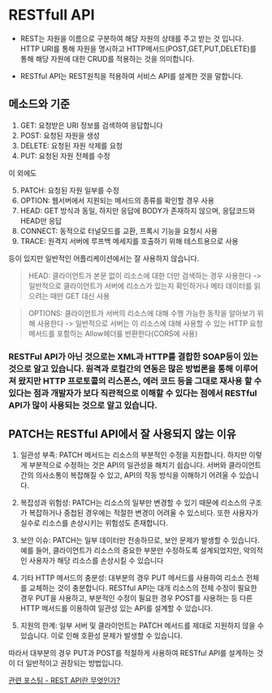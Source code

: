 # RESTfull API

- REST는 자원을 이름으로 구분하여 해당 자원의 상태를 주고 받는 것 입니다.
  HTTP URI를 통해 자원을 명시하고 HTTP메서드(POST,GET,PUT,DELETE)를 통해 해당 자원에 대한 CRUD를 적용하는 것을 의미합니다.

- RESTful API는 REST원칙을 적용하여 서비스 API를 설계한 것을 말합니다.

## 메소드와 기준

1. GET: 요청받은 URI 정보를 검색하여 응답합니다
2. POST: 요청된 자원을 생성
3. DELETE: 요청된 자원 삭제를 요청
4. PUT: 요청된 자원 전체를 수정

이 외에도

5. PATCH: 요청된 자원 일부를 수정
6. OPTION: 웹서버에서 지원되는 메서드의 종류를 확인할 경우 사용
7. HEAD: GET 방식과 동일, 하지만 응답에 BODY가 존재하지 않으며, 응답코드와 HEAD만 응답
8. CONNECT: 동적으로 터널모드를 교환, 프록시 기능을 요청시 사용
9. TRACE: 원격지 서버에 루프백 메세지를 호출하기 위해 테스트용으로 사용

등이 있지만 일반적인 어플리케이션에서는 잘 사용하지 않습니다.

> HEAD: 클라이언트가 본문 없이 리소스에 대한 더만 검색하는 경우 사용한다 -> 일반적으로 클라이언트가 서버에 리소스가 있는지 확인하거나 메타 데이터를 읽으려는 때만 GET 대신 사용

> OPTIONS: 클라이언트가 서버의 리소스에 대해 수행 가능한 동작을 알아보기 위해 사용한다 -> 일반적으로 서버는 이 리소스에 대해 사용할 수 있는 HTTP 요청 메서드를 포함하는 Allow헤더를 반환한다(CORS에 사용)

### RESTFul API가 아닌 것으로는 XML과 HTTP를 결합한 SOAP등이 있는 것으로 알고 있습니다. 원격과 로컬간의 연동은 많은 방법론을 통해 이루어져 왔지만 HTTP 프로토콜의 리스폰스, 에러 코드 등을 그대로 재사용 할 수 있다는 점과 개발자가 보다 직관적으로 이해할 수 있다는 점에서 RESTful API가 많이 사용되는 것으로 알고 있습니다.

## PATCH는 RESTful API에서 잘 사용되지 않는 이유

1. 일관성 부족: PATCH 메서드는 리소스의 부분적인 수정을 지원합니다. 하지만 이렇게 부분적으로 수정하는 것은 API의 일관성을 해치기 쉽습니다. 서버와 클라이언트 간의 의사소통이 복잡해질 수 있고, API의 작동 방식을 이해하기 어려울 수 있습니다.

2. 복잡성과 위험성: PATCH는 리소스의 일부만 변경할 수 있기 때문에 리소스의 구조가 복잡하거나 중첩된 경우에는 적절한 변경이 어려울 수 있스비다. 또한 사용자가 실수로 리소스를 손상시키는 위험성도 존재합니다.

3. 보안 이슈: PATCH는 일부 데이터만 전송하므로, 보안 문제가 발생할 수 있습니다. 예를 들어, 클라이언트가 리소스의 중요한 부분만 수정하도록 설계되었지만, 악의적인 사용자가 해당 리소스를 손상시킬 수 있습니다

4. 기타 HTTP 메서드의 충분성: 대부분의 경우 PUT 메서드를 사용하여 리소스 전체를 교체하는 것이 충분합니다. RESTful API는 대개 리소스의 전체 수정이 필요한 경우 PUT을 사용하고, 부분적인 수정이 필요한 경우 POST를 사용하는 등 다른 HTTP 메서드를 이용하여 일관성 있는 API를 설계할 수 있습니다.

5. 지원의 한계: 일부 서버 및 클라이언트는 PATCH 메서드를 제대로 지원하지 않을 수 있습니다. 이로 인해 호환성 문제가 발생할 수 있습니다.

따라서 대부분의 경우 PUT과 POST를 적절하게 사용하여 RESTful API를 설계하는 것이 더 일반적이고 권장되는 방법입니다.

[관련 포스팅 - REST API란 무엇인가?](https://junvelee.tistory.com/107)
